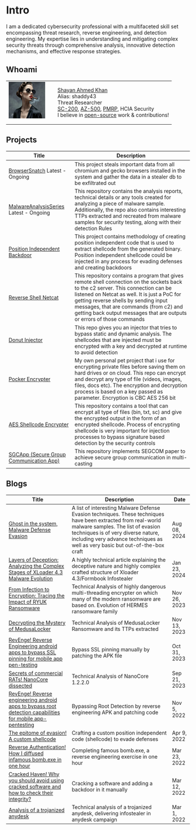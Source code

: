 # Intro
I am a dedicated cybersecurity professional with a multifaceted skill set encompassing threat research, reverse engineering, and detection engineering. My expertise lies in understanding and mitigating complex security threats through comprehensive analysis, innovative detection mechanisms, and effective response strategies.

## Whoami
<table style="border-collapse: collapse; border: none;">
  <tr style="border: none;">
    <td style="vertical-align: top; border: none;">
      <img src="Assets/modern_ida101.GIF" alt="Small Image" width="100" height="100" style="margin-right: 20px;">
    </td>
    <td style="vertical-align: top; border: none;">
      <p><a href="https://www.linkedin.com/in/shayan-ahmed-khan-517168120/">Shayan Ahmed Khan</a> <br> Alias: shaddy43 <br> Threat Researcher <br> <a href="https://learn.microsoft.com/en-gb/users/shayanahmedkhan-2672/credentials/92d6bb32e0ae540e">SC-200</a>, <a href="https://learn.microsoft.com/en-gb/users/shayanahmedkhan-2672/credentials/c4fac587e902016b">AZ-500</a>, <a href="https://www.credential.net/ff7a6f07-4c09-4d96-ab14-261b0d3f473a#gs.9t6ecb">PMRP</a>, HCIA Security <br> I believe in <a href="https://medium.com/@shaddy43">open-source</a> work & contributions!
      </p>
    </td>
  </tr>
</table>

## Projects
<table>
  <thead>
    <tr>
      <th>Title</th>
      <th>Description</th>
    </tr>
  </thead>
  <tbody>
    <tr>
      <td><a href="https://github.com/shaddy43/BrowserSnatch">BrowserSnatch</a>
      Latest - Ongoing</td>
      <td>This project steals important data from all chromium and gecko browsers installed in the system and gather the data in a stealer db to be exfiltrated out</td>
    </tr>
    <tr>
      <td><a href="https://shaddy43.github.io/MalwareAnalysisSeries/">MalwareAnalysisSeries</a>
      Latest - Ongoing</td>
      <td>This repository contains the analysis reports, technical details or any tools created for analyzing a piece of malware sample. Additionally, the repo also contains interesting TTPs extracted and recreated from malware samples for security testing, along with their detection Rules</td>
    </tr>
    <tr>
      <td><a href="https://github.com/shaddy43/Position_Independent_Backdoor">Position Independent Backdoor</a></td>
      <td>This project contains methodology of creating position independent code that is used to extract shellcode from the generated binary. Position independent shellcode could be injected in any process for evading defenses and creating backdoors</td>
    </tr>
    <tr>
      <td><a href="https://github.com/shaddy43/ReverseShell_NC">Reverse Shell Netcat</a></td>
      <td>This repository contains a program that gives remote shell connection on the sockets back to the c2 server. This connection can be listened on Netcat as well. It is just a PoC for getting reverse shells by sending input messages, that are commands (from c2) and getting back output messages that are outputs or errors of those commands</td>
    </tr>
    <tr>
      <td><a href="https://github.com/shaddy43/Donut_Injector">Donut Injector</a></td>
      <td>This repo gives you an injector that tries to bypass static and dynamic analysis. The shellcodes that are injected must be encrypted with a key and decrypted at runtime to avoid detection</td>
    </tr>
    <tr>
      <td><a href="https://github.com/shaddy43/PocketEncryptor">Pocker Encrypter</a></td>
      <td>My own personal pet project that i use for encrypting private files before saving them on hard drives or on cloud. This repo can encrypt and decrypt any type of file (videos, images, files, docs etc). The encryption and decryption process is based on a key passed as parameter. Encryption is CBC AES 256 bit</td>
    </tr>
    <tr>
      <td><a href="https://github.com/shaddy43/AES_Shellcode_Encryptor">AES Shellcode Encrypter</a></td>
      <td>This repository contains a tool that can encrypt all type of files (bin, txt, sc) and give the encrypted output in the form of an encrypted shellcode. Process of encrypting shellcode is very important for injection processes to bypass signature based detection by the security controls</td>
    </tr>
    <tr>
      <td><a href="https://github.com/shaddy43/SGCApp">SGCApp (Secure Group Communication App)</a></td>
      <td>This repository implements SEGCOM paper to achieve secure group communication in multi-casting</td>
    </tr>
  </tbody>
</table>


## Blogs
<table>
  <thead>
    <tr>
      <th>Title</th>
      <th>Description</th>
      <th>Date</th>
    </tr>
  </thead>
  <tbody>
    <tr>
      <td><a href="https://medium.com/@shaddy43/ghost-in-the-system-malware-defense-evasion-0587e726c921">Ghost in the system, Malware Defense Evasion</a></td>
      <td>A list of interesting Malware Defense Evasion techniques. These techniques have been extracted from real-world malware samples. The list of evasion techniques is of very diverse nature, including very advance techniques as well as very basic but out-of-the-box craft</td>
      <td>Aug 08, 2024</td>
    </tr>
    <tr>
      <td><a href="https://medium.com/@shaddy43/layers-of-deception-analyzing-the-complex-stages-of-xloader-4-3-malware-evolution-2dcb550b98d9">Layers of Deception: Analyzing the Complex Stages of XLoader 4.3 Malware Evolution</a></td>
      <td>A highly technical article explaining the deceptive nature and highly complex crafted structure of Xloader 4.3/Formbook Infostealer</td>
      <td>Jan 23, 2024</td>
    </tr>
    <tr>
      <td><a href="https://medium.com/@shaddy43/from-infection-to-encryption-tracing-the-impact-of-ryuk-ransomware-64bd8656781c">From Infection to Encryption: Tracing the Impact of RYUK Ransomware</a></td>
      <td>Technical Analysis of highly dangerous multi-threading encrypter on which many of the modern ransomware are based on. Evolution of HERMES ransomware family</td>
      <td>Nov 26, 2023</td>
    </tr>
    <tr>
      <td><a href="https://medium.com/@shaddy43/decrypting-the-mystery-of-medusalocker-7128795cf9f0">Decrypting the Mystery of MedusaLocker</a></td>
      <td>Technical Analysis of MedusaLocker Ransomware and its TTPs extracted</td>
      <td>Nov 13, 2023</td>
    </tr>
    <tr>
      <td><a href="https://medium.com/@shaddy43/revenge-reverse-engineering-android-apps-to-bypass-ssl-pinning-for-mobile-app-pen-testing-eeef2ce22682">RevEnge! Reverse Engineering android apps to bypass SSL pinning for mobile app pen-testing</a></td>
      <td>Bypass SSL pinning manually by patching the APK file</td>
      <td>Oct 31, 2023</td>
    </tr>
    <tr>
      <td><a href="https://medium.com/@shaddy43/secrets-of-commercial-rats-nanocore-dissected-69e1213b34c3">Secrets of commercial RATs! NanoCore dissected</a></td>
      <td>Technical Analysis of NanoCore 1.2.2.0</td>
      <td>Sep 21, 2023</td>
    </tr>
    <tr>
      <td><a href="https://medium.com/@shaddy43/revenge-reverse-engineering-android-apps-to-bypass-root-detection-capabilities-for-mobile-e8466f0d3a7e">RevEnge! Reverse engineering android apps to bypass root detection capabilities for mobile app-pentesting</a></td>
      <td>Bypassing Root Detection by reverse engineering APK and patching code</td>
      <td>Nov 5, 2022</td>
    </tr>
    <tr>
      <td><a href="https://medium.com/@shaddy43/the-epitome-of-evasion-a-custom-shellcode-c751a1a17e5b">The epitome of evasion! A custom shellcode</a></td>
      <td>Crafting a custom position independent code (shellcode) to evade defenses</td>
      <td>Apr 9, 2022</td>
    </tr>
    <tr>
      <td><a href="https://medium.com/@shaddy43/reverse-authentication-how-i-diffused-infamous-bomb-exe-in-one-hour-52796cdac2e4">Reverse Authentication! How I diffused infamous bomb.exe in one hour</a></td>
      <td>Completing famous bomb.exe, a reverse engineering exercise in one hour</td>
      <td>Mar 23, 2022</td>
    </tr>
    <tr>
      <td><a href="https://medium.com/@shaddy43/cracked-haven-why-you-should-avoid-using-cracked-software-and-how-to-check-their-integrity-98a146efebb5">Cracked Haven! Why you should avoid using cracked software and how to check their integrity?</a></td>
      <td>Cracking a software and adding a backdoor in it manually</td>
      <td>Mar 12, 2022</td>
    </tr>
    <tr>
      <td><a href="https://medium.com/@shaddy43/analysis-of-a-trojanized-anydesk-2df3b30bf89d">Analysis of a trojanized anydesk</a></td>
      <td>Technical analysis of a trojanized anydesk, delivering infostealer in anydesk campaign</td>
      <td>Mar 1, 2022</td>
    </tr>
  </tbody>
</table>
